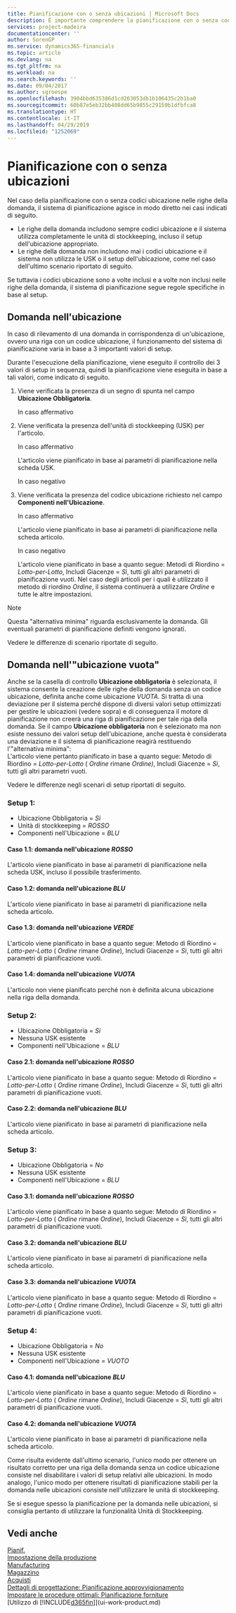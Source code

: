 ```yaml
---
title: Pianificazione con o senza ubicazioni | Microsoft Docs
description: È importante comprendere la pianificazione con o senza codici ubicazione nelle righe della domanda.
services: project-madeira
documentationcenter: ''
author: SorenGP
ms.service: dynamics365-financials
ms.topic: article
ms.devlang: na
ms.tgt_pltfrm: na
ms.workload: na
ms.search.keywords: ''
ms.date: 09/04/2017
ms.author: sgroespe
ms.openlocfilehash: 3904bbd635386d1cd263053db1b106435c2b1ba0
ms.sourcegitcommit: 60b87e5eb32bb408dd65b9855c29159b1dfbfca8
ms.translationtype: HT
ms.contentlocale: it-IT
ms.lasthandoff: 04/29/2019
ms.locfileid: "1252069"
---
```

# <a name="planning-with-or-without-locations"></a>Pianificazione con o senza ubicazioni
Nel caso della pianificazione con o senza codici ubicazione nelle righe della domanda, il sistema di pianificazione agisce in modo diretto nei casi indicati di seguito.  

-   Le righe della domanda includono sempre codici ubicazione e il sistema utilizza completamente le unità di stockkeeping, incluso il setup dell'ubicazione appropriato.  
-   Le righe della domanda non includono mai i codici ubicazione e il sistema non utilizza le USK o il setup dell'ubicazione, come nel caso dell'ultimo scenario riportato di seguito.  

Se tuttavia i codici ubicazione sono a volte inclusi e a volte non inclusi nelle righe della domanda, il sistema di pianificazione segue regole specifiche in base al setup.  

## <a name="demand-at-location"></a>Domanda nell'ubicazione  
In caso di rilevamento di una domanda in corrispondenza di un'ubicazione, ovvero una riga con un codice ubicazione, il funzionamento del sistema di pianificazione varia in base a 3 importanti valori di setup.  

Durante l'esecuzione della pianificazione, viene eseguito il controllo dei 3 valori di setup in sequenza, quindi la pianificazione viene eseguita in base a tali valori, come indicato di seguito.  

1.  Viene verificata la presenza di un segno di spunta nel campo **Ubicazione Obbligatoria**.  

    In caso affermativo  

2.  Viene verificata la presenza dell'unità di stockkeeping (USK) per l'articolo.  

    In caso affermativo  

    L'articolo viene pianificato in base ai parametri di pianificazione nella scheda USK.  

    In caso negativo  

3.  Viene verificata la presenza del codice ubicazione richiesto nel campo **Componenti nell'Ubicazione**.  

    In caso affermativo  

    L'articolo viene pianificato in base ai parametri di pianificazione nella scheda articolo.  

    In caso negativo  

    L'articolo viene pianificato in base a quanto segue: Metodi di Riordino =  *Lotto-per-Lotto*, Includi Giacenze =  *Sì*, tutti gli altri parametri di pianificazione vuoti. Nel caso degli articoli per i quali è utilizzato il metodo di riordino  *Ordine*, il sistema continuerà a utilizzare  *Ordine* e tutte le altre impostazioni.  

> [!NOTE]  
>  Questa "alternativa minima" riguarda esclusivamente la domanda. Gli eventuali parametri di pianificazione definiti vengono ignorati.  

Vedere le differenze di scenario riportate di seguito.  

## <a name="demand-at-blank-location"></a>Domanda nell'"ubicazione vuota"  
Anche se la casella di controllo **Ubicazione obbligatoria** è selezionata, il sistema consente la creazione delle righe della domanda senza un codice ubicazione, definita anche come ubicazione *VUOTA*. Si tratta di una deviazione per il sistema perché dispone di diversi valori setup ottimizzati per gestire le ubicazioni (vedere sopra) e di conseguenza il motore di pianificazione non creerà una riga di pianificazione per tale riga della domanda. Se il campo **Ubicazione obbligatoria** non è selezionato ma non esiste nessuno dei valori setup dell'ubicazione, anche questa è considerata una deviazione e il sistema di pianificazione reagirà restituendo l'"alternativa minima":   
L'articolo viene pertanto pianificato in base a quanto segue: Metodo di Riordino =  *Lotto-per-Lotto* ( *Ordine* rimane *Ordine)*, Includi Giacenze =  *Sì*, tutti gli altri parametri vuoti.  

Vedere le differenze negli scenari di setup riportati di seguito.  

### <a name="setup-1"></a>Setup 1:  

-   Ubicazione Obbligatoria = *Sì*  
-   Unità di stockkeeping =  *ROSSO*  
-   Componenti nell'Ubicazione =  *BLU*  

#### <a name="case-11-demand-is-at--red-location"></a>Caso 1.1: domanda nell'ubicazione *ROSSO*  

L'articolo viene pianificato in base ai parametri di pianificazione nella scheda USK, incluso il possibile trasferimento.  

#### <a name="case-12-demand-is-at--blue-location"></a>Caso 1.2: domanda nell'ubicazione *BLU*  

L'articolo viene pianificato in base ai parametri di pianificazione nella scheda articolo.  

#### <a name="case-13-demand-is-at--green-location"></a>Caso 1.3: domanda nell'ubicazione  *VERDE*  

L'articolo viene pianificato in base a quanto segue: Metodo di Riordino =  *Lotto-per-Lotto* ( *Ordine* rimane  *Ordine*), Includi Giacenze =  *Sì*, tutti gli altri parametri di pianificazione vuoti.  

#### <a name="case-14-demand-is-at--blank-location"></a>Caso 1.4: domanda nell'ubicazione  *VUOTA*  

L'articolo non viene pianificato perché non è definita alcuna ubicazione nella riga della domanda.  

### <a name="setup-2"></a>Setup 2:  

-   Ubicazione Obbligatoria = *Sì*  
-   Nessuna USK esistente  
-   Componenti nell'Ubicazione =  *BLU*  

#### <a name="case-21-demand-is-at--red-location"></a>Caso 2.1: domanda nell'ubicazione  *ROSSO*  

L'articolo viene pianificato in base a quanto segue: Metodo di Riordino =  *Lotto-per-Lotto* ( *Ordine* rimane  *Ordine*), Includi Giacenze =  *Sì*, tutti gli altri parametri di pianificazione vuoti.  

#### <a name="case-22-demand-is-at--blue-location"></a>Caso 2.2: domanda nell'ubicazione *BLU*  

L'articolo viene pianificato in base ai parametri di pianificazione nella scheda articolo.  

### <a name="setup-3"></a>Setup 3:  

-   Ubicazione Obbligatoria = *No*  
-   Nessuna USK esistente  
-   Componenti nell'Ubicazione =  *BLU*  

#### <a name="case-31-demand-is-at--red-location"></a>Caso 3.1: domanda nell'ubicazione  *ROSSO*  

L'articolo viene pianificato in base a quanto segue: Metodo di Riordino =  *Lotto-per-Lotto* ( *Ordine* rimane  *Ordine*), Includi Giacenze =  *Sì*, tutti gli altri parametri di pianificazione vuoti.  

#### <a name="case-32-demand-is-at--blue-location"></a>Caso 3.2: domanda nell'ubicazione *BLU*  

L'articolo viene pianificato in base ai parametri di pianificazione nella scheda articolo.  

#### <a name="case-33-demand-is-at--blank-location"></a>Caso 3.3: domanda nell'ubicazione  *VUOTA*  

L'articolo viene pianificato in base a quanto segue: Metodo di Riordino =  *Lotto-per-Lotto* ( *Ordine* rimane  *Ordine*), Includi Giacenze =  *Sì*, tutti gli altri parametri di pianificazione vuoti.  

### <a name="setup-4"></a>Setup 4:  

-   Ubicazione Obbligatoria = *No*  
-   Nessuna USK esistente  
-   Componenti nell'Ubicazione =  *VUOTO*  

#### <a name="case-41-demand-is-at--blue-location"></a>Caso 4.1: domanda nell'ubicazione  *BLU*  

L'articolo viene pianificato in base a quanto segue: Metodo di Riordino =  *Lotto-per-Lotto* ( *Ordine* rimane  *Ordine*), Includi Giacenze =  *Sì*, tutti gli altri parametri di pianificazione vuoti.  

#### <a name="case-42-demand-is-at--blank-location"></a>Caso 4.2: domanda nell'ubicazione  *VUOTA*  

L'articolo viene pianificato in base ai parametri di pianificazione nella scheda articolo.  

Come risulta evidente dall'ultimo scenario, l'unico modo per ottenere un risultato corretto per una riga della domanda senza un codice ubicazione consiste nel disabilitare i valori di setup relativi alle ubicazioni. In modo analogo, l'unico modo per ottenere risultati di pianificazione stabili per la domanda nelle ubicazioni consiste nell'utilizzare le unità di stockkeeping.  

Se si esegue spesso la pianificazione per la domanda nelle ubicazioni, si consiglia pertanto di utilizzare la funzionalità Unità di Stockkeeping.  

## <a name="see-also"></a>Vedi anche
[Pianif.](production-planning.md)    
[Impostazione della produzione](production-configure-production-processes.md)  
[Manufacturing](production-manage-manufacturing.md)    
[Magazzino](inventory-manage-inventory.md)  
[Acquisti](purchasing-manage-purchasing.md)  
[Dettagli di progettazione: Pianificazione approvvigionamento](design-details-supply-planning.md)   
[Impostare le procedure ottimali: Pianificazione forniture](setup-best-practices-supply-planning.md)  
[Utilizzo di [!INCLUDE[d365fin](includes/d365fin_md.md)]](ui-work-product.md)  
